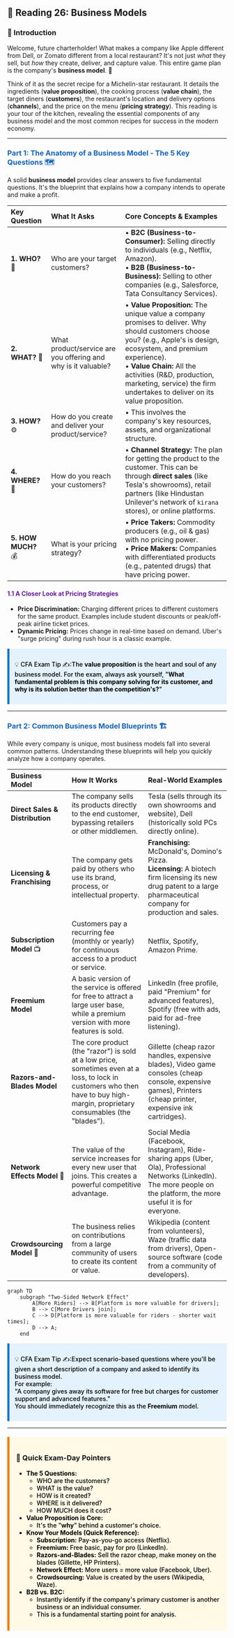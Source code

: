 ## 🚀 Reading 26: Business Models

### 🎯 Introduction

Welcome, future charterholder! What makes a company like Apple different from Dell, or Zomato different from a local restaurant? It's not just *what* they sell, but *how* they create, deliver, and capture value. This entire game plan is the company's **business model**. 📜

Think of it as the secret recipe for a Michelin-star restaurant. It details the ingredients (**value proposition**), the cooking process (**value chain**), the target diners (**customers**), the restaurant's location and delivery options (**channels**), and the price on the menu (**pricing strategy**). This reading is your tour of the kitchen, revealing the essential components of any business model and the most common recipes for success in the modern economy.

-----

### <span style="color: #1565C0;">Part 1: The Anatomy of a Business Model - The 5 Key Questions 🗺️</span>

A solid **business model** provides clear answers to five fundamental questions. It's the blueprint that explains how a company intends to operate and make a profit.

| Key Question | What It Asks | Core Concepts & Examples |
| :--- | :--- | :--- |
| **1. WHO?** 🎯 | Who are your target customers? | • **B2C (Business-to-Consumer):** Selling directly to individuals (e.g., Netflix, Amazon).<br>• **B2B (Business-to-Business):** Selling to other companies (e.g., Salesforce, Tata Consultancy Services). |
| **2. WHAT?** 🎁 | What product/service are you offering and why is it valuable? | • **Value Proposition:** The unique value a company promises to deliver. Why should customers choose you? (e.g., Apple's is design, ecosystem, and premium experience).<br>• **Value Chain:** All the activities (R&D, production, marketing, service) the firm undertakes to deliver on its value proposition. |
| **3. HOW?** ⚙️ | How do you create and deliver your product/service? | • This involves the company's key resources, assets, and organizational structure. |
| **4. WHERE?** 🚚 | How do you reach your customers? | • **Channel Strategy:** The plan for getting the product to the customer. This can be through **direct sales** (like Tesla's showrooms), retail partners (like Hindustan Unilever's network of `kirana` stores), or online platforms. |
| **5. HOW MUCH?** 💰 | What is your pricing strategy? | • **Price Takers:** Commodity producers (e.g., oil & gas) with no pricing power.<br>• **Price Makers:** Companies with differentiated products (e.g., patented drugs) that have pricing power. |

#### <span style="color: #6A1B9A;">1.1 A Closer Look at Pricing Strategies</span>

  * **Price Discrimination:** Charging different prices to different customers for the same product. Examples include student discounts or peak/off-peak airline ticket prices.
  * **Dynamic Pricing:** Prices change in real-time based on demand. Uber's "surge pricing" during rush hour is a classic example.

<div style="background-color: #E3F2FD; border-left: 5px solid #1976D2; padding: 12px; margin: 15px 0;">
<div style="color: #000000; font-weight: 500;">

💡 CFA Exam Tip ✍️:The **value proposition** is the heart and soul of any business model. For the exam, always ask yourself, "**What fundamental problem is this company solving for its customer, and why is its solution better than the competition's?**"

</div>
</div>

-----

### <span style="color: #1565C0;">Part 2: Common Business Model Blueprints 🏗️</span>

While every company is unique, most business models fall into several common patterns. Understanding these blueprints will help you quickly analyze how a company operates.

| Business Model | How It Works | Real-World Examples |
| :--- | :--- | :--- |
| **Direct Sales & Distribution** | The company sells its products directly to the end customer, bypassing retailers or other middlemen. | Tesla (sells through its own showrooms and website), Dell (historically sold PCs directly online). |
| **Licensing & Franchising** | The company gets paid by others who use its brand, process, or intellectual property. | **Franchising:** McDonald's, Domino's Pizza.<br>**Licensing:** A biotech firm licensing its new drug patent to a large pharmaceutical company for production and sales. |
| **Subscription Model** 📺 | Customers pay a recurring fee (monthly or yearly) for continuous access to a product or service. | Netflix, Spotify, Amazon Prime. |
| **Freemium Model** | A basic version of the service is offered for free to attract a large user base, while a premium version with more features is sold. | LinkedIn (free profile, paid "Premium" for advanced features), Spotify (free with ads, paid for ad-free listening). |
| **Razors-and-Blades Model** | The core product (the "razor") is sold at a low price, sometimes even at a loss, to lock in customers who then have to buy high-margin, proprietary consumables (the "blades"). | Gillette (cheap razor handles, expensive blades), Video game consoles (cheap console, expensive games), Printers (cheap printer, expensive ink cartridges). |
| **Network Effects Model** 🔗 | The value of the service increases for every new user that joins. This creates a powerful competitive advantage. | Social Media (Facebook, Instagram), Ride-sharing apps (Uber, Ola), Professional Networks (LinkedIn). The more people on the platform, the more useful it is for everyone. |
| **Crowdsourcing Model** 🙌 | The business relies on contributions from a large community of users to create its content or value. | Wikipedia (content from volunteers), Waze (traffic data from drivers), Open-source software (code from a community of developers). |

```mermaid
graph TD
    subgraph "Two-Sided Network Effect"
        A[More Riders] --> B[Platform is more valuable for drivers];
        B --> C[More Drivers join];
        C --> D[Platform is more valuable for riders - shorter wait times];
        D --> A;
    end
```

<div style="background-color: #E3F2FD; border-left: 5px solid #1976D2; padding: 12px; margin: 15px 0;">
<div style="color: #000000; font-weight: 500;">

💡 CFA Exam Tip ✍️:Expect scenario-based questions where you'll be given a short description of a company and asked to identify its business model.  
For example:  
"A company gives away its software for free but charges for customer support and advanced features."  
You should immediately recognize this as the **Freemium** model.

</div>
</div>

-----

<div style="background-color: #FFF9E6; border-left: 5px solid #F57C00; padding: 15px; margin: 20px 0;">

### 🎯 Quick Exam-Day Pointers

<div style="color: #000000; font-weight: 500;">

* **The 5 Questions:**  
  * WHO are the customers?  
  * WHAT is the value?  
  * HOW is it created?  
  * WHERE is it delivered?  
  * HOW MUCH does it cost?
* **Value Proposition is Core:**  
  * It's the "**why**" behind a customer's choice.
* **Know Your Models (Quick Reference):**
  * **Subscription:** Pay-as-you-go access (Netflix).
  * **Freemium:** Free basic, pay for pro (LinkedIn).
  * **Razors-and-Blades:** Sell the razor cheap, make money on the blades (Gillette, HP Printers).
  * **Network Effect:** More users = more value (Facebook, Uber).
  * **Crowdsourcing:** Value is created by the users (Wikipedia, Waze).
* **B2B vs. B2C:**  
  * Instantly identify if the company's primary customer is another business or an individual consumer.  
  * This is a fundamental starting point for analysis.

</div>
</div>